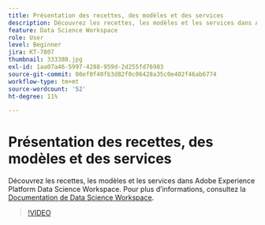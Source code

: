 ```yaml
---
title: Présentation des recettes, des modèles et des services
description: Découvrez les recettes, les modèles et les services dans Adobe Experience Platform Data Science Workspace.
feature: Data Science Workspace
role: User
level: Beginner
jira: KT-7807
thumbnail: 333380.jpg
exl-id: 1aa07a46-5997-4288-959d-2d255fd76983
source-git-commit: 00ef0f40fb3d82f0c06428a35c0e402f46ab6774
workflow-type: tm+mt
source-wordcount: '52'
ht-degree: 11%

---
```


# Présentation des recettes, des modèles et des services

Découvrez les recettes, les modèles et les services dans Adobe Experience Platform Data Science Workspace. Pour plus d’informations, consultez la [Documentation de Data Science Workspace](https://experienceleague.adobe.com/docs/experience-platform/data-science-workspace/home.html?lang=fr).

>[!VIDEO](https://video.tv.adobe.com/v/333380?learn=on)

